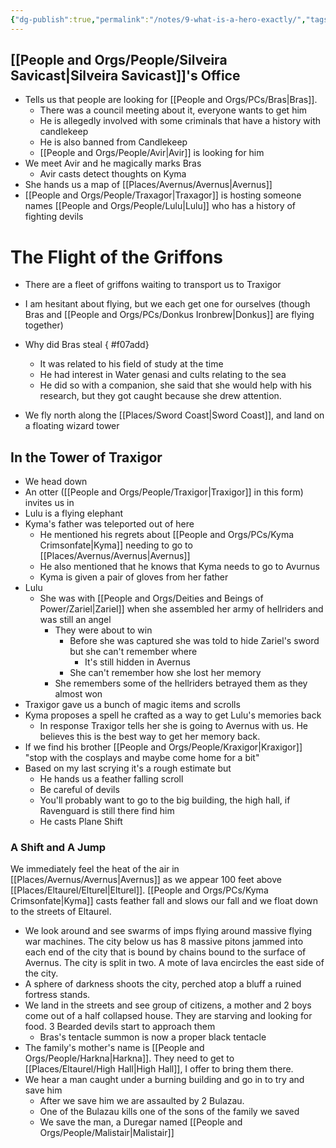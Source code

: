 ```yaml
---
{"dg-publish":true,"permalink":"/notes/9-what-is-a-hero-exactly/","tags":["Session-Notes"]}
---
```



## [[People and Orgs/People/Silveira Savicast\|Silveira Savicast]]'s Office
 - Tells us that people are looking for [[People and Orgs/PCs/Bras\|Bras]]. 
	 - There was a council meeting about it, everyone wants to get him
	 - He is allegedly involved with some criminals that have a history with candlekeep
	 - He is also banned from Candlekeep
	 - [[People and Orgs/People/Avir\|Avir]] is looking for him
- We meet Avir and he magically marks Bras 
	- Avir casts detect thoughts on Kyma
- She hands us a map of [[Places/Avernus/Avernus\|Avernus]]
- [[People and Orgs/People/Traxagor\|Traxagor]] is hosting someone names [[People and Orgs/People/Lulu\|Lulu]] who has a history of fighting devils
# The Flight of the Griffons
- There are a fleet of griffons waiting to transport us to Traxigor
- I am hesitant about flying, but we each get one for ourselves (though Bras and [[People and Orgs/PCs/Donkus Ironbrew\|Donkus]] are flying together)
- Why did Bras steal
{ #f07add}

	- It was related to his field of study at the time
	- He had interest in Water genasi and cults relating to the sea
	- He did so with a companion, she said that she would help with his research, but they got caught because she drew attention. 
- We fly north along the [[Places/Sword Coast\|Sword Coast]], and land on a floating wizard tower
## In the Tower of Traxigor
- We head down
- An otter ([[People and Orgs/People/Traxigor\|Traxigor]] in this form) invites us in
- Lulu is a flying elephant 
- Kyma's father was teleported out of here
	- He mentioned his regrets about [[People and Orgs/PCs/Kyma Crimsonfate\|Kyma]] needing to go to [[Places/Avernus/Avernus\|Avernus]]
	- He also mentioned that he knows that Kyma needs to go to Avurnus
	- Kyma is given a pair of gloves from her father
- Lulu 
	- She was with [[People and Orgs/Deities and Beings of Power/Zariel\|Zariel]] when she assembled her army of hellriders and was still an angel
		- They were about to win
			- Before she was captured she was told to hide Zariel's sword but she can't remember where
				- It's still hidden in Avernus
			- She can't remember how she lost her memory
		- She remembers some of the hellriders betrayed them as they almost won
- Traxigor gave us a bunch of magic items and scrolls
- Kyma proposes a spell he crafted as a way to get Lulu's memories back
	- In response Traxigor tells her she is going to Avernus with us. He believes this is the best way to get her memory back. 
- If we find his brother [[People and Orgs/People/Kraxigor\|Kraxigor]] "stop with the cosplays and maybe come home for a bit"
- Based on my last scrying it's a rough estimate but
	- He hands us a feather falling scroll
	- Be careful of devils
	- You'll probably want to go to the big building, the high hall, if Ravenguard is still there find him
	- He casts Plane Shift 
### A Shift and A Jump
We immediately feel the heat of the air in [[Places/Avernus/Avernus\|Avernus]] as we appear 100 feet above [[Places/Eltaurel/Elturel\|Elturel]]. [[People and Orgs/PCs/Kyma Crimsonfate\|Kyma]] casts feather fall and slows our fall and we float down to the streets of Eltaurel.
- We look around and see swarms of imps flying around massive flying war machines. The city below us has 8 massive pitons jammed into each end of the city that is bound by chains bound to the surface of Avernus. The city is split in two. A mote of lava encircles the east side of the city.
- A sphere of darkness shoots the city, perched atop a bluff a ruined fortress stands. 
- We land in the streets and see group of citizens, a mother and 2 boys come out of a half collapsed house. They are starving and looking for food. 3 Bearded devils start to approach them
	- Bras's tentacle summon is now a proper black tentacle 
- The family's mother's name is [[People and Orgs/People/Harkna\|Harkna]]. They need to get to [[Places/Eltaurel/High Hall\|High Hall]], I offer to bring them there. 
- We hear a man caught under a burning building and go in to try and save him
	- After we save him we are assaulted by 2 Bulazau. 
	- One of the Bulazau kills one of the sons of the family we saved
	- We save the man, a Duregar named [[People and Orgs/People/Malistair\|Malistair]]